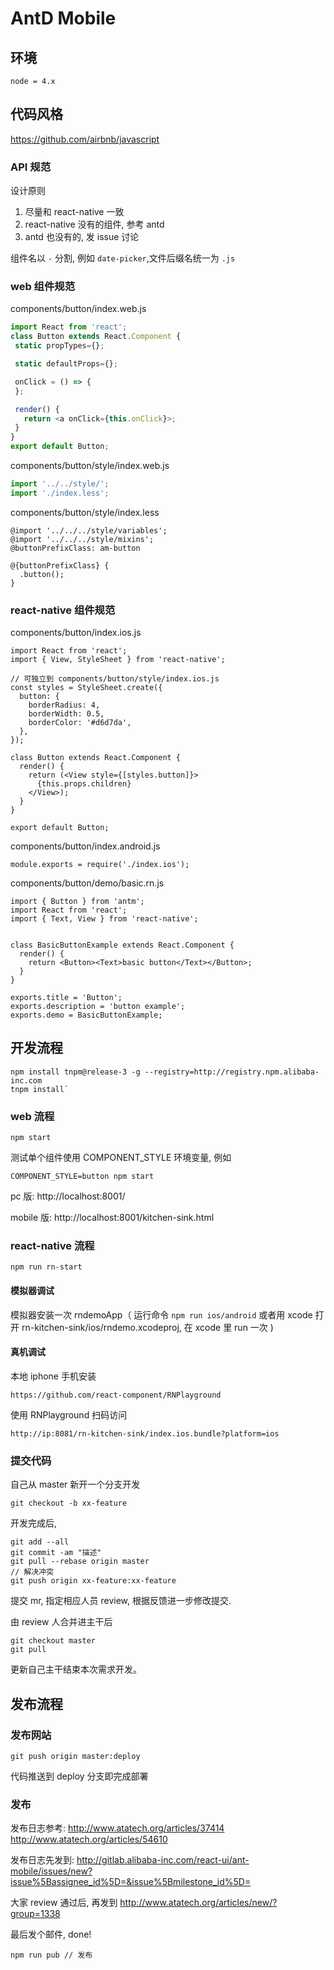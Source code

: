 # AntD Mobile

## 环境

```
node = 4.x
```

## 代码风格

https://github.com/airbnb/javascript

### API 规范

设计原则

1. 尽量和 react-native 一致
2. react-native 没有的组件, 参考 antd
3. antd 也没有的, 发 issue 讨论


组件名以 `-` 分割, 例如 `date-picker`,文件后缀名统一为 `.js`


### web 组件规范

components/button/index.web.js

```js
import React from 'react';
class Button extends React.Component {
 static propTypes={};

 static defaultProps={};

 onClick = () => {
 };

 render() {
   return <a onClick={this.onClick}>;
 }
}
export default Button;
```

components/button/style/index.web.js

```js
import '../../style/';
import './index.less';
```

components/button/style/index.less

```less
@import '../../../style/variables';
@import '../../../style/mixins';
@buttonPrefixClass: am-button

@{buttonPrefixClass} {
  .button();
}
```

### react-native 组件规范

components/button/index.ios.js

```
import React from 'react';
import { View, StyleSheet } from 'react-native';

// 可独立到 components/button/style/index.ios.js
const styles = StyleSheet.create({
  button: {
    borderRadius: 4,
    borderWidth: 0.5,
    borderColor: '#d6d7da',
  },
});

class Button extends React.Component {
  render() {
    return (<View style={[styles.button]}>
      {this.props.children}
    </View>);
  }
}

export default Button;

```

components/button/index.android.js

```
module.exports = require('./index.ios');
```

components/button/demo/basic.rn.js

```
import { Button } from 'antm';
import React from 'react';
import { Text, View } from 'react-native';


class BasicButtonExample extends React.Component {
  render() {
    return <Button><Text>basic button</Text></Button>;
  }
}

exports.title = 'Button';
exports.description = 'button example';
exports.demo = BasicButtonExample;

```

## 开发流程

```
npm install tnpm@release-3 -g --registry=http://registry.npm.alibaba-inc.com
tnpm install`
```

### web 流程

```
npm start
```

测试单个组件使用 COMPONENT_STYLE 环境变量, 例如

```
COMPONENT_STYLE=button npm start
```

pc 版: http://localhost:8001/

mobile 版: http://localhost:8001/kitchen-sink.html

### react-native 流程

```
npm run rn-start
```

#### 模拟器调试

模拟器安装一次 rndemoApp（ 运行命令 `npm run ios/android` 或者用 xcode 打开 rn-kitchen-sink/ios/rndemo.xcodeproj, 在 xcode 里 run 一次 )

#### 真机调试

本地 iphone 手机安装

```
https://github.com/react-component/RNPlayground
```

使用 RNPlayground 扫码访问

```
http://ip:8081/rn-kitchen-sink/index.ios.bundle?platform=ios
```

### 提交代码

自己从 master 新开一个分支开发

```
git checkout -b xx-feature
```

开发完成后,

```
git add --all
git commit -am "描述"
git pull --rebase origin master
// 解决冲突
git push origin xx-feature:xx-feature
```

提交 mr, 指定相应人员 review, 根据反馈进一步修改提交.

由 review 人合并进主干后

```
git checkout master
git pull
```


更新自己主干结束本次需求开发。


## 发布流程

### 发布网站

```
git push origin master:deploy
```

代码推送到 deploy 分支即完成部署

### 发布

发布日志参考: http://www.atatech.org/articles/37414   http://www.atatech.org/articles/54610

发布日志先发到: http://gitlab.alibaba-inc.com/react-ui/ant-mobile/issues/new?issue%5Bassignee_id%5D=&issue%5Bmilestone_id%5D=

大家 review 通过后, 再发到 http://www.atatech.org/articles/new/?group=1338

最后发个邮件, done!


```
npm run pub // 发布
```

